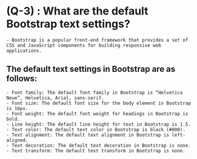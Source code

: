 # (Q-3) : What are the default Bootstrap text settings?

    - Bootstrap is a popular front-end framework that provides a set of CSS and JavaScript components for building responsive web applications.

## The default text settings in Bootstrap are as follows:

    - Font family: The default font family in Bootstrap is “Helvetica Neue”, Helvetica, Arial, sans-serif.
    - Font size: The default font size for the body element in Bootstrap is 16px.
    - Font weight: The default font weight for headings in Bootstrap is bold.
    - Line height: The default line height for text in Bootstrap is 1.5.
    - Text color: The default text color in Bootstrap is black (#000).
    - Text alignment: The default text alignment in Bootstrap is left-aligned.
    - Text decoration: The default text decoration in Bootstrap is none.
    - Text transform: The default text transform in Bootstrap is none.
